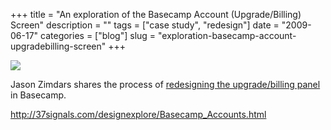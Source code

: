 +++
title = "An exploration of the Basecamp Account (Upgrade/Billing) Screen"
description = ""
tags = ["case study", "redesign"]
date = "2009-06-17"
categories = ["blog"]
slug = "exploration-basecamp-account-upgradebilling-screen"
+++



  <div class="notebook-screenshot"><a href="http://37signals.com/designexplore/Basecamp_Accounts.html"><img src="//media.konigi.com/notebook/basecamp-upgrade-account-1.jpg" class="notebook-image" /></a></div><p>Jason Zimdars shares the process of <a href="http://37signals.com/designexplore/Basecamp_Accounts.html">redesigning the upgrade/billing panel</a> in Basecamp.</p>
    
  <a href="http://37signals.com/designexplore/Basecamp_Accounts.html">http://37signals.com/designexplore/Basecamp_Accounts.html</a>
